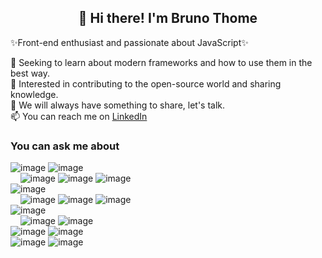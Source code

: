 <h2 align="center">👋 Hi there! I'm Bruno Thome</h2> 

✨Front-end enthusiast and passionate about JavaScript✨

🌱 Seeking to learn about modern frameworks and how to use them in the best way.  
👯 Interested in contributing to the open-source world and sharing knowledge.  
💬 We will always have something to share, let's talk.  
📫 You can reach me on [LinkedIn](https://www.linkedin.com/in/b-thome/)

<h3>You can ask me about</h3>  

![image](https://img.shields.io/badge/HTML5-E34F26?style=for-the-badge&logo=html5&logoColor=white) 
![image](https://img.shields.io/badge/CSS3-1572B6?style=for-the-badge&logo=css3&logoColor=white)  
&nbsp;&nbsp;&nbsp;&nbsp;![image](https://img.shields.io/badge/Bootstrap-563D7C?style=for-the-badge&logo=bootstrap&logoColor=white)
![image](https://img.shields.io/badge/Material--UI-0081CB?style=for-the-badge&logo=material-ui&logoColor=white)
![image](https://img.shields.io/badge/Sass-CC6699?style=for-the-badge&logo=sass&logoColor=white)  
![image](https://img.shields.io/badge/JavaScript-F7DF1E?style=for-the-badge&logo=javascript&logoColor=black)  
&nbsp;&nbsp;&nbsp;&nbsp;![image](https://img.shields.io/badge/React-20232A?style=for-the-badge&logo=react&logoColor=61DAFB)
![image](https://img.shields.io/badge/Angular-DD0031?style=for-the-badge&logo=angular&logoColor=white)
![image](https://img.shields.io/badge/TypeScript-007ACC?style=for-the-badge&logo=typescript&logoColor=white)  
![image](https://img.shields.io/badge/Python-14354C?style=for-the-badge&logo=python&logoColor=white)  
&nbsp;&nbsp;&nbsp;&nbsp;![image](https://img.shields.io/badge/Flask-000000?style=for-the-badge&logo=flask&logoColor=white)
![image](https://img.shields.io/badge/Django-092E20?style=for-the-badge&logo=django&logoColor=white)  
![image](https://img.shields.io/badge/Microsoft_SQL_Server-CC2927?style=for-the-badge&logo=microsoft-sql-server&logoColor=white)
![image](https://img.shields.io/badge/MySQL-00000F?style=for-the-badge&logo=mysql&logoColor=white)  
![image](https://img.shields.io/badge/Git-F05032?style=for-the-badge&logo=git&logoColor=white)
![image](https://img.shields.io/badge/Postman-FF6C37?style=for-the-badge&logo=Postman&logoColor=white)

